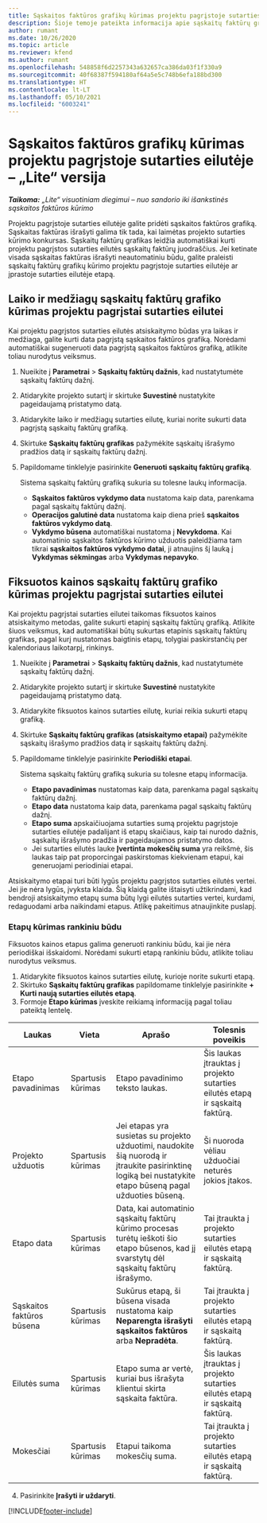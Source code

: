 ```yaml
---
title: Sąskaitos faktūros grafikų kūrimas projektu pagrįstoje sutarties eilutėje – „Lite“ versija
description: Šioje temoje pateikta informacija apie sąskaitų faktūrų grafikų ir etapų kūrimą.
author: rumant
ms.date: 10/26/2020
ms.topic: article
ms.reviewer: kfend
ms.author: rumant
ms.openlocfilehash: 548858f6d2257343a632657ca386da03f1f330a9
ms.sourcegitcommit: 40f68387f594180af64a5e5c748b6efa188bd300
ms.translationtype: HT
ms.contentlocale: lt-LT
ms.lasthandoff: 05/10/2021
ms.locfileid: "6003241"
---
```

# <a name="create-invoice-schedules-on-a-project-based-contract-line---lite"></a>Sąskaitos faktūros grafikų kūrimas projektu pagrįstoje sutarties eilutėje – „Lite“ versija

_**Taikoma:** „Lite“ visuotiniam diegimui – nuo sandorio iki išankstinės sąskaitos faktūros kūrimo_

Projektu pagrįstoje sutarties eilutėje galite pridėti sąskaitos faktūros grafiką. Sąskaitas faktūras išrašyti galima tik tada, kai laimėtas projekto sutarties kūrimo konkursas. Sąskaitų faktūrų grafikas leidžia automatiškai kurti projektu pagrįstos sutarties eilutės sąskaitų faktūrų juodraščius. Jei ketinate visada sąskaitas faktūras išrašyti neautomatiniu būdu, galite praleisti sąskaitų faktūrų grafikų kūrimo projektu pagrįstoje sutarties eilutėje ar įprastoje sutarties eilutėje etapą.

## <a name="create-a-time-and-material-invoice-schedule-for-a-project-based-contract-line"></a>Laiko ir medžiagų sąskaitų faktūrų grafiko kūrimas projektu pagrįstai sutarties eilutei

Kai projektu pagrįstos sutarties eilutės atsiskaitymo būdas yra laikas ir medžiaga, galite kurti data pagrįstą sąskaitos faktūros grafiką. Norėdami automatiškai sugeneruoti data pagrįstą sąskaitos faktūros grafiką, atlikite toliau nurodytus veiksmus.

1. Nueikite į **Parametrai** > **Sąskaitų faktūrų dažnis**, kad nustatytumėte sąskaitų faktūrų dažnį.
2. Atidarykite projekto sutartį ir skirtuke **Suvestinė** nustatykite pageidaujamą pristatymo datą.
3. Atidarykite laiko ir medžiagų sutarties eilutę, kuriai norite sukurti data pagrįstą sąskaitų faktūrų grafiką. 
4. Skirtuke **Sąskaitų faktūrų grafikas** pažymėkite sąskaitų išrašymo pradžios datą ir sąskaitų faktūrų dažnį. 
5. Papildomame tinklelyje pasirinkite **Generuoti sąskaitų faktūrų grafiką**.

    Sistema sąskaitų faktūrų grafiką sukuria su tolesne laukų informacija.

    - **Sąskaitos faktūros vykdymo data** nustatoma kaip data, parenkama pagal sąskaitų faktūrų dažnį.
    - **Operacijos galutinė data** nustatoma kaip diena prieš **sąskaitos faktūros vykdymo datą**.
    - **Vykdymo būsena** automatiškai nustatoma į **Nevykdoma**. Kai automatinio sąskaitos faktūros kūrimo užduotis paleidžiama tam tikrai **sąskaitos faktūros vykdymo datai**, ji atnaujins šį lauką į **Vykdymas sėkmingas** arba **Vykdymas nepavyko**.

## <a name="create-a-fixed-price-invoice-schedule-for-a-project-based-contract-line"></a>Fiksuotos kainos sąskaitų faktūrų grafiko kūrimas projektu pagrįstai sutarties eilutei

Kai projektu pagrįstai sutarties eilutei taikomas fiksuotos kainos atsiskaitymo metodas, galite sukurti etapinį sąskaitų faktūrų grafiką. Atlikite šiuos veiksmus, kad automatiškai būtų sukurtas etapinis sąskaitų faktūrų grafikas, pagal kurį nustatomas baigtinis etapų, tolygiai paskirstančių per kalendoriaus laikotarpį, rinkinys.

1. Nueikite į **Parametrai** > **Sąskaitų faktūrų dažnis**, kad nustatytumėte sąskaitų faktūrų dažnį.
2. Atidarykite projekto sutartį ir skirtuke **Suvestinė** nustatykite pageidaujamą pristatymo datą.
3. Atidarykite fiksuotos kainos sutarties eilutę, kuriai reikia sukurti etapų grafiką. 
4. Skirtuke **Sąskaitų faktūrų grafikas (atsiskaitymo etapai)** pažymėkite sąskaitų išrašymo pradžios datą ir sąskaitų faktūrų dažnį. 
5. Papildomame tinklelyje pasirinkite **Periodiški etapai**.

    Sistema sąskaitų faktūrų grafiką sukuria su tolesne etapų informacija.

    - **Etapo pavadinimas** nustatomas kaip data, parenkama pagal sąskaitų faktūrų dažnį.
    - **Etapo data** nustatoma kaip data, parenkama pagal sąskaitų faktūrų dažnį.
    - **Etapo suma** apskaičiuojama sutarties sumą projektu pagrįstoje sutarties eilutėje padalijant iš etapų skaičiaus, kaip tai nurodo dažnis, sąskaitų išrašymo pradžia ir pageidaujamos pristatymo datos.
    - Jei sutarties eilutės lauke **Įvertinta mokesčių suma** yra reikšmė, šis laukas taip pat proporcingai paskirstomas kiekvienam etapui, kai generuojami periodiniai etapai.

Atsiskaitymo etapai turi būti lygūs projektu pagrįstos sutarties eilutės vertei. Jei jie nėra lygūs, įvyksta klaida. Šią klaidą galite ištaisyti užtikrindami, kad bendroji atsiskaitymo etapų suma būtų lygi eilutės sutarties vertei, kurdami, redaguodami arba naikindami etapus. Atlikę pakeitimus atnaujinkite puslapį.

### <a name="manually-create-milestones"></a>Etapų kūrimas rankiniu būdu

Fiksuotos kainos etapus galima generuoti rankiniu būdu, kai jie nėra periodiškai išskaidomi. Norėdami sukurti etapą rankiniu būdu, atlikite toliau nurodytus veiksmus.

1. Atidarykite fiksuotos kainos sutarties eilutę, kurioje norite sukurti etapą. 
2. Skirtuko **Sąskaitų faktūrų grafikas** papildomame tinklelyje pasirinkite **+ Kurti naują sutarties eilutės etapą**.
3. Formoje **Etapo kūrimas** įveskite reikiamą informaciją pagal toliau pateiktą lentelę. 

| Laukas | Vieta | Aprašo | Tolesnis poveikis |
| --- | --- | --- | --- |
| Etapo pavadinimas | Spartusis kūrimas | Etapo pavadinimo teksto laukas. | Šis laukas įtrauktas į projekto sutarties eilutės etapą ir sąskaitą faktūrą. |
| Projekto užduotis | Spartusis kūrimas | Jei etapas yra susietas su projekto užduotimi, naudokite šią nuorodą ir įtraukite pasirinktinę logiką bei nustatykite etapo būseną pagal užduoties būseną. | Ši nuoroda vėliau užduočiai neturės jokios įtakos. |
| Etapo data | Spartusis kūrimas | Data, kai automatinio sąskaitų faktūrų kūrimo procesas turėtų ieškoti šio etapo būsenos, kad jį svarstytų dėl sąskaitų faktūrų išrašymo. | Tai įtraukta į projekto sutarties eilutės etapą ir sąskaitą faktūrą. |
| Sąskaitos faktūros būsena | Spartusis kūrimas | Sukūrus etapą, ši būsena visada nustatoma kaip **Neparengta išrašyti sąskaitos faktūros** arba **Nepradėta**. | Tai įtraukta į projekto sutarties eilutės etapą ir sąskaitą faktūrą. |
| Eilutės suma | Spartusis kūrimas | Etapo suma ar vertė, kuriai bus išrašyta klientui skirta sąskaita faktūra. | Šis laukas įtrauktas į projekto sutarties eilutės etapą ir sąskaitą faktūrą. |
| Mokesčiai | Spartusis kūrimas | Etapui taikoma mokesčių suma. | Tai įtraukta į projekto sutarties eilutės etapą ir sąskaitą faktūrą. |

4. Pasirinkite **Įrašyti ir uždaryti**.


[!INCLUDE[footer-include](../../includes/footer-banner.md)]